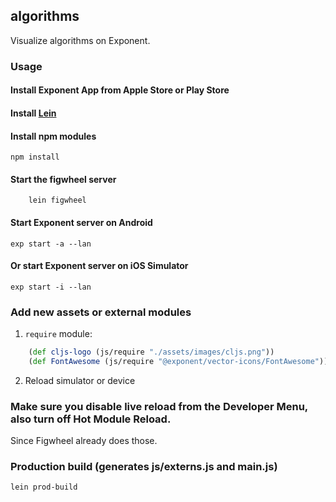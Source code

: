 ## algorithms

Visualize algorithms on Exponent.

### Usage

#### Install Exponent App from Apple Store or Play Store

#### Install [Lein](http://leiningen.org/#install)

#### Install npm modules

``` shell
npm install
```

#### Start the figwheel server
``` shell
    lein figwheel
```

#### Start Exponent server on Android

``` shell
exp start -a --lan
```

#### Or start Exponent server on iOS Simulator

``` shell
exp start -i --lan
```

### Add new assets or external modules
1. `require` module:

``` clj
    (def cljs-logo (js/require "./assets/images/cljs.png"))
    (def FontAwesome (js/require "@exponent/vector-icons/FontAwesome"))
```
2. Reload simulator or device

### Make sure you disable live reload from the Developer Menu, also turn off Hot Module Reload.
Since Figwheel already does those.

### Production build (generates js/externs.js and main.js)

``` shell
lein prod-build
```
